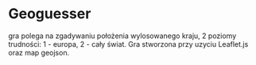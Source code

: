 # Geoguesser

gra polega na zgadywaniu położenia wylosowanego kraju, 2 poziomy trudności: 1 - europa, 2 - cały świat. Gra stworzona przy uzyciu Leaflet.js oraz map geojson.
